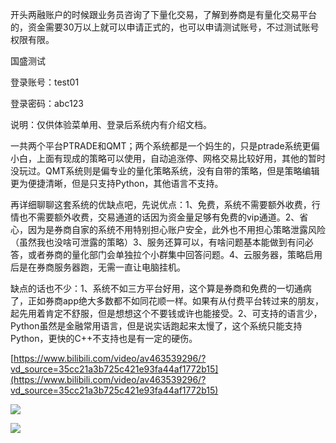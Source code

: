 开头两融账户的时候跟业务员咨询了下量化交易，了解到券商是有量化交易平台的，资金需要30万以上就可以申请正式的，也可以申请测试账号，不过测试账号权限有限。

国盛测试

登录账号：test01

登录密码：abc123

说明：仅供体验菜单用、登录后系统内有介绍文档。

一共两个平台PTRADE和QMT；两个系统都是一个妈生的，只是ptrade系统更偏小白，上面有现成的策略可以使用，自动追涨停、网格交易比较好用，其他的暂时没玩过。QMT系统则是偏专业的量化策略系统，没有自带的策略，但是策略编辑更为便捷清晰，但是只支持Python，其他语言不支持。

再详细聊聊这套系统的优缺点吧，先说优点：1、免费，系统不需要额外收费，行情也不需要额外收费，交易通道的话因为资金量足够有免费的vip通道。2、省心，因为是券商自家的系统不用特别担心账户安全，此外也不用担心策略泄露风险（虽然我也没啥可泄露的策略）3、服务还算可以，有啥问题基本能做到有问必答，或者券商的量化部门会单独拉个小群集中回答问题。4、云服务器，策略启用后是在券商服务器跑，无需一直让电脑挂机。

缺点的话也不少：1、系统不如三方平台好用，这个算是券商和免费的一切通病了，正如券商app绝大多数都不如同花顺一样。如果有从付费平台转过来的朋友，起先用着肯定不舒服，但是想想这个不要钱或许也能接受。2、可支持的语言少，Python虽然是金融常用语言，但是说实话跑起来太慢了，这个系统只能支持Python，更快的C++不支持也是有一定的硬伤。

[https://www.bilibili.com/video/av463539296/?vd_source=35cc21a3b725c421e93fa44af1772b15](https://www.bilibili.com/video/av463539296/?vd_source=35cc21a3b725c421e93fa44af1772b15)

![](https://gitee.com/hxc8/images5/raw/master/img/202407172355201.jpg)

![](https://gitee.com/hxc8/images5/raw/master/img/202407172355421.jpg)
